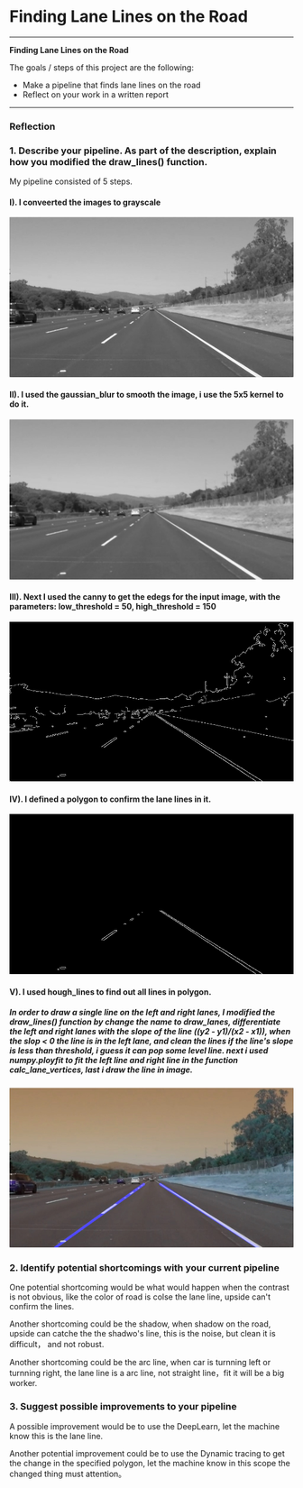 
# **Finding Lane Lines on the Road** 


---

**Finding Lane Lines on the Road**

The goals / steps of this project are the following:
* Make a pipeline that finds lane lines on the road
* Reflect on your work in a written report


[//]: # (Image References)

[image1]: ./test_images_output/gray.jpg "Grayscale"
[image2]: ./test_images_output/blur_gray.jpg "Blur Gray"
[image3]: ./test_images_output/edges.jpg "Edges"
[image4]: ./test_images_output/masked_edges.jpg "Masked Edges"
[image5]: ./test_images_output/weight_image.jpg "Weighted Image"


---

### Reflection

### 1. Describe your pipeline. As part of the description, explain how you modified the draw_lines() function.

My pipeline consisted of 5 steps. 
#### I). I conveerted the images to grayscale
 ![alt_text][image1]
#### II). I used the gaussian_blur to smooth the image, i use the 5x5 kernel to do it. 
 ![alt_text][image2]
#### III). Next I used the canny to get the edegs for the input image, with the parameters: low_threshold = 50, high_threshold = 150
 ![alt_text][image3]
#### IV). I defined a polygon to confirm the lane lines in it.
 ![alt_text][image4]
#### V). I used hough_lines to find out all lines in polygon.
##### In order to draw a single line on the left and right lanes, I modified the draw_lines() function by change the name to draw_lanes, differentiate the left and right lanes with the slope of the line ((y2 - y1)/(x2 - x1)), when the slop < 0 the line is in the left lane, and clean the lines if the line's slope is less than threshold, i guess it can pop some level line. next i used numpy.ployfit to fit the left line and right line in the function calc_lane_vertices, last i draw the line in image.
 ![alt_text][image5]


### 2. Identify potential shortcomings with your current pipeline


One potential shortcoming would be what would happen when the contrast is not obvious, like the color of road is colse the lane line, upside can't confirm the lines. 

Another shortcoming could be the shadow, when shadow on the road, upside can catche the the shadwo's line, this is the noise, but clean it is difficult， and not robust.

Another shortcoming could be the arc line, when car is turnning left or turnning right, the lane line is a arc line, not straight line，fit it will be a big worker.


### 3. Suggest possible improvements to your pipeline

A possible improvement would be to use the DeepLearn, let the machine know this is the lane line. 

Another potential improvement could be to use the Dynamic tracing to get the change in the specified polygon, let the machine know in this scope the changed thing must attention。



```python

```

